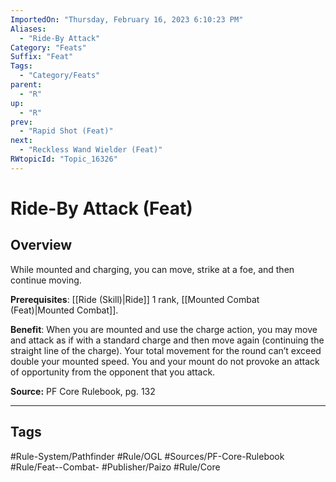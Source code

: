 ```yaml
---
ImportedOn: "Thursday, February 16, 2023 6:10:23 PM"
Aliases:
  - "Ride-By Attack"
Category: "Feats"
Suffix: "Feat"
Tags:
  - "Category/Feats"
parent:
  - "R"
up:
  - "R"
prev:
  - "Rapid Shot (Feat)"
next:
  - "Reckless Wand Wielder (Feat)"
RWtopicId: "Topic_16326"
---
```

# Ride-By Attack (Feat)
## Overview
While mounted and charging, you can move, strike at a foe, and then continue moving.

**Prerequisites**: [[Ride (Skill)|Ride]] 1 rank, [[Mounted Combat (Feat)|Mounted Combat]].

**Benefit**: When you are mounted and use the charge action, you may move and attack as if with a standard charge and then move again (continuing the straight line of the charge). Your total movement for the round can’t exceed double your mounted speed. You and your mount do not provoke an attack of opportunity from the opponent that you attack.

**Source:** PF Core Rulebook, pg. 132


---
## Tags
#Rule-System/Pathfinder #Rule/OGL #Sources/PF-Core-Rulebook #Rule/Feat--Combat- #Publisher/Paizo #Rule/Core

